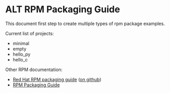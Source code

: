 # ALT RPM Packaging Guide

This document first step to create multiple types of rpm package examples.

Current list of projects:
* minimal
* empty
* hello_py
* hello_c

Other RPM documentation:
* [Red Hat RPM packaging guide](https://rpm-packaging-guide.github.io/) ([on github](https://github.com/redhat-developer/rpm-packaging-guide))
* [RPM Packaging Guide](https://rpm-guide.readthedocs.io/en/latest/rpm-guide.html)
